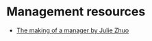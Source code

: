 # Management resources

- [The making of a manager by Julie Zhuo](https://www.amazon.co.uk/Making-Manager-What-Everyone-Looks/dp/0753552892/ref=tmm_pap_swatch_0?_encoding=UTF8&dib_tag=se&dib=eyJ2IjoiMSJ9.scSVdnOrgFUT-9S5R5HtGnRivMJbElx0p2_BRyucVgopheAli1wiYcLOmoIOOSauKPLgr-2yo0PtqOVib2bSKnyfkTheK1qtyPW5kz4o-f1Nl7ClxjACfdm3KQnZj3oHoy5Zn7cZjGLlP99Ub8rdnIk3ruM0FNQkvZkpEluiTuo35y6ccUzTB1hGD9MwvvB7wrzVZsT2YLTIGyqAfshxyk8-GgO_S7EZO92UuS9kvzM.JtaTHzuA7He-LgPVnPjUVbzEMe9cwLPHAHRYHjDSFtc&qid=1710682653&sr=8-1)
